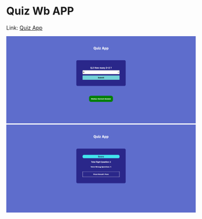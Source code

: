 # Quiz Wb APP

Link: [Quiz App](https://quiz-js-web-dev.netlify.app/)

![Alt text](image-1.png)
![Alt text](image.png)
